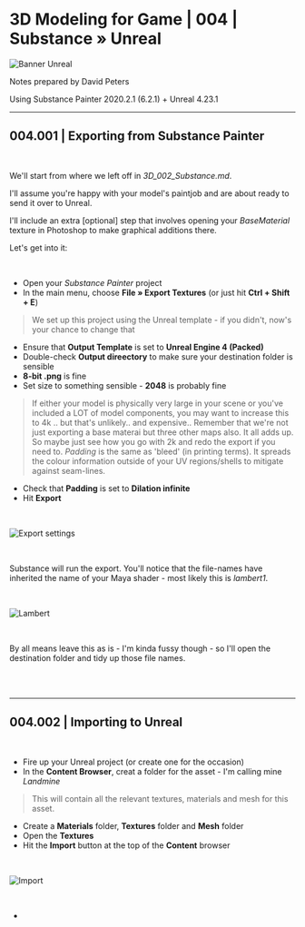 # 3D Modeling for Game | 004 | Substance » Unreal

![Banner Unreal](https://user-images.githubusercontent.com/36719180/93731545-91e44d00-fc21-11ea-8de9-4594e1a276f8.png)


Notes prepared by David Peters

Using Substance Painter 2020.2.1 (6.2.1) + Unreal 4.23.1

---

## 004.001 | Exporting from Substance Painter

<br>

We'll start from where we left off in *3D_002_Substance.md*.

I'll assume you're happy with your model's paintjob and are about ready to send it over to Unreal.

I'll include an extra [optional] step that involves opening your *BaseMaterial* texture in Photoshop to make graphical additions there.

Let's get into it:

<br>

- Open your *Substance Painter* project
- In the main menu, choose **File » Export Textures** (or just hit **Ctrl + Shift + E**)
> We set up this project using the Unreal template - if you didn't, now's your chance to change that
- Ensure that **Output Template** is set to **Unreal Engine 4 (Packed)**
- Double-check **Output direectory** to make sure your destination folder is sensible
- **8-bit .png** is fine
- Set size to something sensible - **2048** is probably fine
> If either your model is physically very large in your scene or you've included a LOT of model components, you may want to increase this to 4k .. but that's unlikely.. and expensive.. Remember that we're not just exporting a base materai but three other maps also. It all adds up. So maybe just see how you go with 2k and redo the export if you need to.
> *Padding* is the same as 'bleed' (in printing terms). It spreads the colour information outside of your UV regions/shells to mitigate against seam-lines.
- Check that **Padding** is set to **Dilation infinite**
- Hit **Export**

<br>

![Export settings](https://user-images.githubusercontent.com/36719180/93734536-b9411700-fc2d-11ea-808e-70088bbda8a1.png)

<br>

Substance will run the export. You'll notice that the file-names have inherited the name of your Maya shader - most likely this is *lambert1*.

<br>

![Lambert](https://user-images.githubusercontent.com/36719180/93734710-80557200-fc2e-11ea-818c-2e3fcdc822f1.png)

<br>

By all means leave this as is - I'm kinda fussy though - so I'll open the destination folder and tidy up those file names.

<br><br>

---

## 004.002 | Importing to Unreal

<br>

- Fire up your Unreal project (or create one for the occasion)
- In the **Content Browser**, creat a folder for the asset - I'm calling mine *Landmine*
> This will contain all the relevant textures, materials and mesh for this asset.
- Create a **Materials** folder, **Textures** folder and **Mesh** folder
- Open the **Textures**
- Hit the **Import** button at the top of the **Content** browser

<br>

![Import](https://user-images.githubusercontent.com/36719180/93734835-0376c800-fc2f-11ea-9cb1-07328d8c1cc9.png)

<br>

- 







